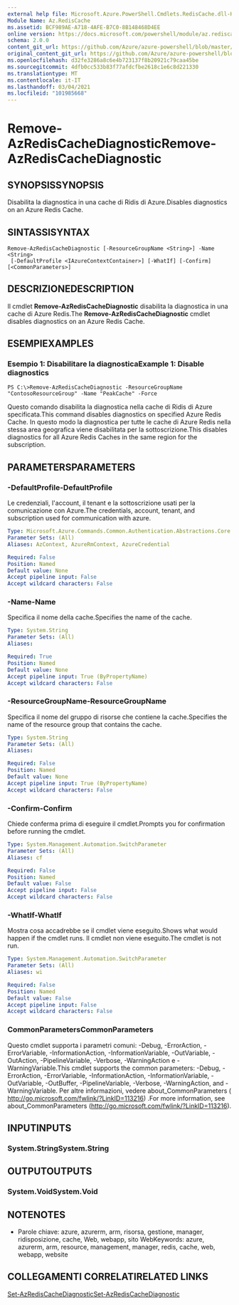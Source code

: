 ```yaml
---
external help file: Microsoft.Azure.PowerShell.Cmdlets.RedisCache.dll-Help.xml
Module Name: Az.RedisCache
ms.assetid: BCF989AE-A718-4AFE-B7C0-8B148468D4EE
online version: https://docs.microsoft.com/powershell/module/az.rediscache/remove-azrediscachediagnostic
schema: 2.0.0
content_git_url: https://github.com/Azure/azure-powershell/blob/master/src/RedisCache/RedisCache/help/Remove-AzRedisCacheDiagnostic.md
original_content_git_url: https://github.com/Azure/azure-powershell/blob/master/src/RedisCache/RedisCache/help/Remove-AzRedisCacheDiagnostic.md
ms.openlocfilehash: d32fe3286a8c6e4b723137f8b20921c79caa45be
ms.sourcegitcommit: 4dfb0cc533b83f77afdcfbe2618c1e6c8d221330
ms.translationtype: MT
ms.contentlocale: it-IT
ms.lasthandoff: 03/04/2021
ms.locfileid: "101985668"
---
```

# <span data-ttu-id="4bc5a-101">Remove-AzRedisCacheDiagnostic</span><span class="sxs-lookup"><span data-stu-id="4bc5a-101">Remove-AzRedisCacheDiagnostic</span></span>

## <span data-ttu-id="4bc5a-102">SYNOPSIS</span><span class="sxs-lookup"><span data-stu-id="4bc5a-102">SYNOPSIS</span></span>
<span data-ttu-id="4bc5a-103">Disabilita la diagnostica in una cache di Ridis di Azure.</span><span class="sxs-lookup"><span data-stu-id="4bc5a-103">Disables diagnostics on an Azure Redis Cache.</span></span>

## <span data-ttu-id="4bc5a-104">SINTASSI</span><span class="sxs-lookup"><span data-stu-id="4bc5a-104">SYNTAX</span></span>

```
Remove-AzRedisCacheDiagnostic [-ResourceGroupName <String>] -Name <String>
 [-DefaultProfile <IAzureContextContainer>] [-WhatIf] [-Confirm] [<CommonParameters>]
```

## <span data-ttu-id="4bc5a-105">DESCRIZIONE</span><span class="sxs-lookup"><span data-stu-id="4bc5a-105">DESCRIPTION</span></span>
<span data-ttu-id="4bc5a-106">Il cmdlet **Remove-AzRedisCacheDiagnostic** disabilita la diagnostica in una cache di Azure Redis.</span><span class="sxs-lookup"><span data-stu-id="4bc5a-106">The **Remove-AzRedisCacheDiagnostic** cmdlet disables diagnostics on an Azure Redis Cache.</span></span>

## <span data-ttu-id="4bc5a-107">ESEMPI</span><span class="sxs-lookup"><span data-stu-id="4bc5a-107">EXAMPLES</span></span>

### <span data-ttu-id="4bc5a-108">Esempio 1: Disabilitare la diagnostica</span><span class="sxs-lookup"><span data-stu-id="4bc5a-108">Example 1: Disable diagnostics</span></span>
```
PS C:\>Remove-AzRedisCacheDiagnostic -ResourceGroupName "ContosoResourceGroup" -Name "PeakCache" -Force
```

<span data-ttu-id="4bc5a-109">Questo comando disabilita la diagnostica nella cache di Ridis di Azure specificata.</span><span class="sxs-lookup"><span data-stu-id="4bc5a-109">This command disables diagnostics on specified Azure Redis Cache.</span></span>
<span data-ttu-id="4bc5a-110">In questo modo la diagnostica per tutte le cache di Azure Redis nella stessa area geografica viene disabilitata per la sottoscrizione.</span><span class="sxs-lookup"><span data-stu-id="4bc5a-110">This disables diagnostics for all Azure Redis Caches in the same region for the subscription.</span></span>

## <span data-ttu-id="4bc5a-111">PARAMETERS</span><span class="sxs-lookup"><span data-stu-id="4bc5a-111">PARAMETERS</span></span>

### <span data-ttu-id="4bc5a-112">-DefaultProfile</span><span class="sxs-lookup"><span data-stu-id="4bc5a-112">-DefaultProfile</span></span>
<span data-ttu-id="4bc5a-113">Le credenziali, l'account, il tenant e la sottoscrizione usati per la comunicazione con Azure.</span><span class="sxs-lookup"><span data-stu-id="4bc5a-113">The credentials, account, tenant, and subscription used for communication with azure.</span></span>

```yaml
Type: Microsoft.Azure.Commands.Common.Authentication.Abstractions.Core.IAzureContextContainer
Parameter Sets: (All)
Aliases: AzContext, AzureRmContext, AzureCredential

Required: False
Position: Named
Default value: None
Accept pipeline input: False
Accept wildcard characters: False
```

### <span data-ttu-id="4bc5a-114">-Name</span><span class="sxs-lookup"><span data-stu-id="4bc5a-114">-Name</span></span>
<span data-ttu-id="4bc5a-115">Specifica il nome della cache.</span><span class="sxs-lookup"><span data-stu-id="4bc5a-115">Specifies the name of the cache.</span></span>

```yaml
Type: System.String
Parameter Sets: (All)
Aliases:

Required: True
Position: Named
Default value: None
Accept pipeline input: True (ByPropertyName)
Accept wildcard characters: False
```

### <span data-ttu-id="4bc5a-116">-ResourceGroupName</span><span class="sxs-lookup"><span data-stu-id="4bc5a-116">-ResourceGroupName</span></span>
<span data-ttu-id="4bc5a-117">Specifica il nome del gruppo di risorse che contiene la cache.</span><span class="sxs-lookup"><span data-stu-id="4bc5a-117">Specifies the name of the resource group that contains the cache.</span></span>

```yaml
Type: System.String
Parameter Sets: (All)
Aliases:

Required: False
Position: Named
Default value: None
Accept pipeline input: True (ByPropertyName)
Accept wildcard characters: False
```

### <span data-ttu-id="4bc5a-118">-Confirm</span><span class="sxs-lookup"><span data-stu-id="4bc5a-118">-Confirm</span></span>
<span data-ttu-id="4bc5a-119">Chiede conferma prima di eseguire il cmdlet.</span><span class="sxs-lookup"><span data-stu-id="4bc5a-119">Prompts you for confirmation before running the cmdlet.</span></span>

```yaml
Type: System.Management.Automation.SwitchParameter
Parameter Sets: (All)
Aliases: cf

Required: False
Position: Named
Default value: False
Accept pipeline input: False
Accept wildcard characters: False
```

### <span data-ttu-id="4bc5a-120">-WhatIf</span><span class="sxs-lookup"><span data-stu-id="4bc5a-120">-WhatIf</span></span>
<span data-ttu-id="4bc5a-121">Mostra cosa accadrebbe se il cmdlet viene eseguito.</span><span class="sxs-lookup"><span data-stu-id="4bc5a-121">Shows what would happen if the cmdlet runs.</span></span>
<span data-ttu-id="4bc5a-122">Il cmdlet non viene eseguito.</span><span class="sxs-lookup"><span data-stu-id="4bc5a-122">The cmdlet is not run.</span></span>

```yaml
Type: System.Management.Automation.SwitchParameter
Parameter Sets: (All)
Aliases: wi

Required: False
Position: Named
Default value: False
Accept pipeline input: False
Accept wildcard characters: False
```

### <span data-ttu-id="4bc5a-123">CommonParameters</span><span class="sxs-lookup"><span data-stu-id="4bc5a-123">CommonParameters</span></span>
<span data-ttu-id="4bc5a-124">Questo cmdlet supporta i parametri comuni: -Debug, -ErrorAction, -ErrorVariable, -InformationAction, -InformationVariable, -OutVariable, -OutAction, -PipelineVariable, -Verbose, -WarningAction e -WarningVariable.</span><span class="sxs-lookup"><span data-stu-id="4bc5a-124">This cmdlet supports the common parameters: -Debug, -ErrorAction, -ErrorVariable, -InformationAction, -InformationVariable, -OutVariable, -OutBuffer, -PipelineVariable, -Verbose, -WarningAction, and -WarningVariable.</span></span> <span data-ttu-id="4bc5a-125">Per altre informazioni, vedere about_CommonParameters ( http://go.microsoft.com/fwlink/?LinkID=113216) .</span><span class="sxs-lookup"><span data-stu-id="4bc5a-125">For more information, see about_CommonParameters (http://go.microsoft.com/fwlink/?LinkID=113216).</span></span>

## <span data-ttu-id="4bc5a-126">INPUT</span><span class="sxs-lookup"><span data-stu-id="4bc5a-126">INPUTS</span></span>

### <span data-ttu-id="4bc5a-127">System.String</span><span class="sxs-lookup"><span data-stu-id="4bc5a-127">System.String</span></span>

## <span data-ttu-id="4bc5a-128">OUTPUT</span><span class="sxs-lookup"><span data-stu-id="4bc5a-128">OUTPUTS</span></span>

### <span data-ttu-id="4bc5a-129">System.Void</span><span class="sxs-lookup"><span data-stu-id="4bc5a-129">System.Void</span></span>

## <span data-ttu-id="4bc5a-130">NOTE</span><span class="sxs-lookup"><span data-stu-id="4bc5a-130">NOTES</span></span>
* <span data-ttu-id="4bc5a-131">Parole chiave: azure, azurerm, arm, risorsa, gestione, manager, ridisposizione, cache, Web, webapp, sito Web</span><span class="sxs-lookup"><span data-stu-id="4bc5a-131">Keywords: azure, azurerm, arm, resource, management, manager, redis, cache, web, webapp, website</span></span>

## <span data-ttu-id="4bc5a-132">COLLEGAMENTI CORRELATI</span><span class="sxs-lookup"><span data-stu-id="4bc5a-132">RELATED LINKS</span></span>

[<span data-ttu-id="4bc5a-133">Set-AzRedisCacheDiagnostic</span><span class="sxs-lookup"><span data-stu-id="4bc5a-133">Set-AzRedisCacheDiagnostic</span></span>](./Set-AzRedisCacheDiagnostic.md)


